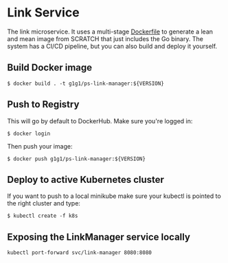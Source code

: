 # Link Service

The link microservice. It uses a multi-stage [Dockerfile](Dockerfile) to generate a lean and mean image from SCRATCH that just includes the Go binary. The system has a CI/CD pipeline, but you can also build and deploy it yourself.


## Build Docker image

```
$ docker build . -t g1g1/ps-link-manager:${VERSION}
```

## Push to Registry

This will go by default to DockerHub. Make sure you're logged in:

```
$ docker login
```

Then push your image:

```
$ docker push g1g1/ps-link-manager:${VERSION}
```

## Deploy to active Kubernetes cluster

If you want to push to a local minikube make sure your kubectl is pointed to the right cluster and type:

```
$ kubectl create -f k8s
```

## Exposing the LinkManager service locally

```
kubectl port-forward svc/link-manager 8080:8080
```









